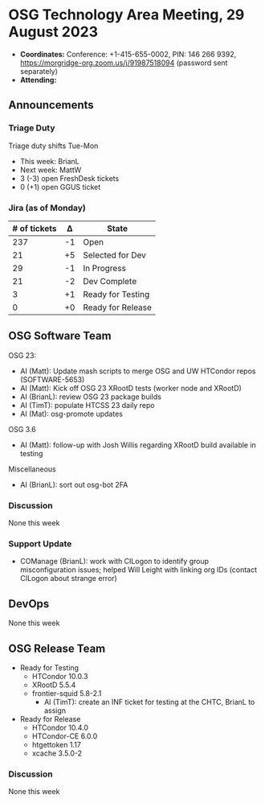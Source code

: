 # OSG Technology Area Meeting, 29 August 2023

-   **Coordinates:** Conference: +1-415-655-0002, PIN: 146 266 9392,
    <https://morgridge-org.zoom.us/j/91987518094> (password sent separately)
-   **Attending:** 

## Announcements

### Triage Duty

Triage duty shifts Tue-Mon

-   This week: BrianL
-   Next week: MattW
-   3 (-3) open FreshDesk tickets
-   0 (+1) open GGUS ticket

### Jira (as of Monday)

| # of tickets | &Delta; | State             |
|--------------|---------|-------------------|
| 237          | -1      | Open              |
| 21           | +5      | Selected for Dev  |
| 29           | -1      | In Progress       |
| 21           | -2      | Dev Complete      |
| 3            | +1      | Ready for Testing |
| 0            | +0      | Ready for Release |

## OSG Software Team

OSG 23:

-   AI (Matt): Update mash scripts to merge OSG and UW HTCondor repos (SOFTWARE-5653)
-   AI (Matt): Kick off OSG 23 XRootD tests (worker node and XRootD)
-   AI (BrianL): review OSG 23 package builds
-   AI (TimT): populate HTCSS 23 daily repo
-   AI (Mat): osg-promote updates

OSG 3.6

-   AI (Matt): follow-up with Josh Willis regarding XRootD build available in testing

Miscellaneous

-   AI (BrianL): sort out osg-bot 2FA

### Discussion

None this week

### Support Update

-   COManage (BrianL): work with CILogon to identify group misconfiguration issues;
    helped Will Leight with linking org IDs (contact CILogon about strange error)

## DevOps

None this week

## OSG Release Team

-   Ready for Testing
    -   HTCondor 10.0.3
    -   XRootD 5.5.4
    -   frontier-squid 5.8-2.1
        -   AI (TimT): create an INF ticket for testing at the CHTC, BrianL to assign
-   Ready for Release
    -   HTCondor 10.4.0
    -   HTCondor-CE 6.0.0
    -   htgettoken 1.17
    -   xcache 3.5.0-2

### Discussion

None this week

